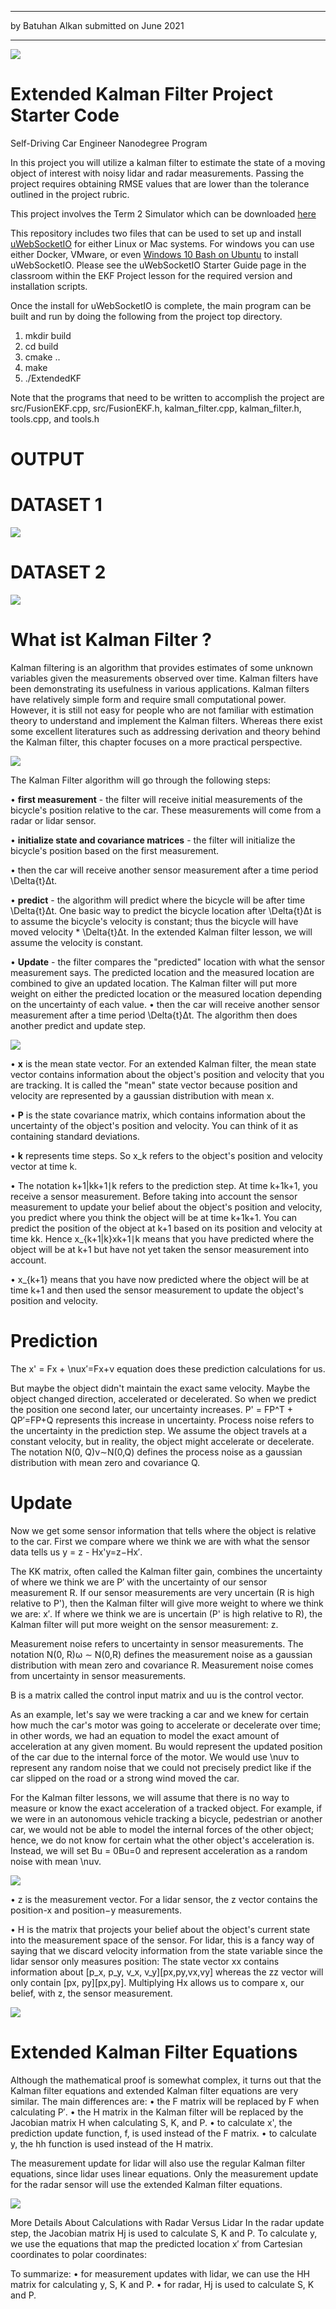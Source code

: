---------------------------------------------------------------------------------------------------------------------

by Batuhan Alkan submitted on June 2021

---------------------------------------------------------------------------------------------------------------------




![](foto/1.png)




# Extended Kalman Filter Project Starter Code
Self-Driving Car Engineer Nanodegree Program

In this project you will utilize a kalman filter to estimate the state of a moving object of interest with noisy lidar and radar measurements. Passing the project requires obtaining RMSE values that are lower than the tolerance outlined in the project rubric. 

This project involves the Term 2 Simulator which can be downloaded [here](https://github.com/udacity/self-driving-car-sim/releases)

This repository includes two files that can be used to set up and install [uWebSocketIO](https://github.com/uWebSockets/uWebSockets) for either Linux or Mac systems. For windows you can use either Docker, VMware, or even [Windows 10 Bash on Ubuntu](https://www.howtogeek.com/249966/how-to-install-and-use-the-linux-bash-shell-on-windows-10/) to install uWebSocketIO. Please see the uWebSocketIO Starter Guide page in the classroom within the EKF Project lesson for the required version and installation scripts.

Once the install for uWebSocketIO is complete, the main program can be built and run by doing the following from the project top directory.

1. mkdir build
2. cd build
3. cmake ..
4. make
5. ./ExtendedKF


Note that the programs that need to be written to accomplish the project are src/FusionEKF.cpp, src/FusionEKF.h, kalman_filter.cpp, kalman_filter.h, tools.cpp, and tools.h


# OUTPUT 

# DATASET 1

![](gif/gif.gif)


# DATASET 2

![](gif/gif2.gif)










# What ist Kalman Filter ?

Kalman filtering is an algorithm that provides estimates of some unknown variables given the measurements observed over time. Kalman filters have been demonstrating its usefulness in various applications. Kalman filters have relatively simple form and require small computational power. However, it is still not easy for people who are not familiar with estimation theory to understand and implement the Kalman filters. Whereas there exist some excellent literatures such as  addressing derivation and theory behind the Kalman filter, this chapter focuses on a more practical perspective.


![](foto/2.png)







The Kalman Filter algorithm will go through the following steps:


•	**first measurement** - the filter will receive initial measurements of the bicycle's position relative to the car. These measurements will come from a radar or lidar sensor.

•	**initialize state and covariance matrices** - the filter will initialize the bicycle's position based on the first measurement.

•	then the car will receive another sensor measurement after a time period \Delta{t}Δt.

•	**predict** - the algorithm will predict where the bicycle will be after time \Delta{t}Δt.
One basic way to predict the bicycle location after \Delta{t}Δt is to assume the bicycle's velocity is constant; thus the bicycle will have moved velocity * \Delta{t}Δt. In the extended Kalman filter lesson, we will assume the velocity is constant.

•	**Update** - the filter compares the "predicted" location with what the sensor measurement says. The predicted location and the measured location are combined to give an updated location. The Kalman filter will put more weight on either the predicted location or the measured location depending on the uncertainty of each value.
•	then the car will receive another sensor measurement after a time period \Delta{t}Δt. The algorithm then does another predict and update step.


![](foto/3.png)


•	**x** is the mean state vector. For an extended Kalman filter, the mean state vector contains information about the object's position and velocity that you are tracking. It is called the "mean" state vector because position and velocity are represented by a gaussian distribution with mean x.

•	**P** is the state covariance matrix, which contains information about the uncertainty of the object's position and velocity. You can think of it as containing standard deviations.

•	**k** represents time steps. So x_k refers to the object's position and velocity vector at time k.

•	The notation k+1|kk+1∣k refers to the prediction step. At time k+1k+1, you receive a sensor measurement. Before taking into account the sensor measurement to update your belief about the object's position and velocity, you predict where you think the object will be at time k+1k+1. You can predict the position of the object at k+1 based on its position and velocity at time kk. Hence x_{k+1|k}xk+1∣k means that you have predicted where the object will be at k+1 but have not yet taken the sensor measurement into account.

•	x_{k+1} means that you have now predicted where the object will be at time k+1 and then used the sensor measurement to update the object's position and velocity.


# Prediction

The x' = Fx + \nux′=Fx+ν equation does these prediction calculations for us.

But maybe the object didn't maintain the exact same velocity. Maybe the object changed direction, accelerated or decelerated. So when we predict the position one second later, our uncertainty increases. P' = FP^T + QP′=FP+Q represents this increase in uncertainty.
Process noise refers to the uncertainty in the prediction step. We assume the object travels at a constant velocity, but in reality, the object might accelerate or decelerate. The notation  N(0, Q)ν∼N(0,Q) defines the process noise as a gaussian distribution with mean zero and covariance Q.

# Update

Now we get some sensor information that tells where the object is relative to the car. First we compare where we think we are with what the sensor data tells us y = z - Hx'y=z−Hx′.

The KK matrix, often called the Kalman filter gain, combines the uncertainty of where we think we are P′ with the uncertainty of our sensor measurement R. If our sensor measurements are very uncertain (R is high relative to P'), then the Kalman filter will give more weight to where we think we are: x′. If where we think we are is uncertain (P' is high relative to R), the Kalman filter will put more weight on the sensor measurement: z.

Measurement noise refers to uncertainty in sensor measurements. The notation  N(0, R)ω ∼ N(0,R) defines the measurement noise as a gaussian distribution with mean zero and covariance R. Measurement noise comes from uncertainty in sensor measurements.





B is a matrix called the control input matrix and uu is the control vector.

As an example, let's say we were tracking a car and we knew for certain how much the car's motor was going to accelerate or decelerate over time; in other words, we had an equation to model the exact amount of acceleration at any given moment.
Bu would represent the updated position of the car due to the internal force of the motor. We would use \nuν to represent any random noise that we could not precisely predict like if the car slipped on the road or a strong wind moved the car.

For the Kalman filter lessons, we will assume that there is no way to measure or know the exact acceleration of a tracked object. For example, if we were in an autonomous vehicle tracking a bicycle, pedestrian or another car, we would not be able to model the internal forces of the other object; hence, we do not know for certain what the other object's acceleration is. Instead, we will set Bu = 0Bu=0 and represent acceleration as a random noise with mean \nuν.




![](foto/4.png)




•	z is the measurement vector. For a lidar sensor, the z vector contains the position-x  and position−y measurements.

•	H is the matrix that projects your belief about the object's current state into the measurement space of the sensor. For lidar, this is a fancy way of saying that we discard velocity information from the state variable since the lidar sensor only measures position: The state vector xx contains information about [p_x, p_y, v_x, v_y][px,py,vx,vy] whereas the zz vector will only contain [px, py][px,py]. Multiplying Hx allows us to compare x, our belief, with z, the sensor measurement.



![](foto/5.png)



# Extended Kalman Filter Equations
Although the mathematical proof is somewhat complex, it turns out that the Kalman filter equations and extended Kalman filter equations are very similar. The main differences are:
•	the F matrix will be replaced by F when calculating P′.
•	the H matrix in the Kalman filter will be replaced by the Jacobian matrix H when calculating S, K, and P.
•	to calculate x', the prediction update function, f, is used instead of the F matrix.
•	to calculate y, the hh function is used instead of the H matrix.


The measurement update for lidar will also use the regular Kalman filter equations, since lidar uses linear equations. Only the measurement update for the radar sensor will use the extended Kalman filter equations.



![](foto/7.png)


More Details About Calculations with Radar Versus Lidar
In the radar update step, the Jacobian matrix Hj is used to calculate S, K and P. To calculate y, we use the equations that map the predicted location x′ from Cartesian coordinates to polar coordinates:

To summarize:
•	for measurement updates with lidar, we can use the HH matrix for calculating y, S, K and P.
•	for radar, Hj is used to calculate S, K and P.

